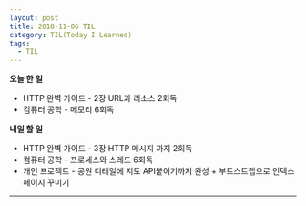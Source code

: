 ```yaml
---
layout: post
title: 2018-11-06 TIL
category: TIL(Today I Learned)
tags:
  - TIL
---
```




**오늘 한 일**

- HTTP 완벽 가이드 - 2장 URL과 리소스 2회독
- 컴퓨터 공학 - 메모리 6회독

**내일 할 일**

- HTTP 완벽 가이드 - 3장 HTTP 메시지 까지 2회독
- 컴퓨터 공학 - 프로세스와 스레드 6회독
- 개인 프로젝트 - 공원 디테일에 지도 API붙이기까지 완성 + 부트스트랩으로 인덱스 페이지 꾸미기

---


